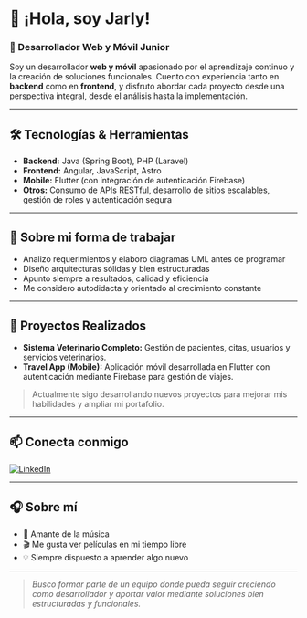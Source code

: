 # 👋 ¡Hola, soy Jarly!

### 🚀 Desarrollador Web y Móvil Junior

Soy un desarrollador **web y móvil** apasionado por el aprendizaje continuo y la creación de soluciones funcionales. Cuento con experiencia tanto en **backend** como en **frontend**, y disfruto abordar cada proyecto desde una perspectiva integral, desde el análisis hasta la implementación.

---

## 🛠️ Tecnologías & Herramientas

- **Backend:** Java (Spring Boot), PHP (Laravel)
- **Frontend:** Angular, JavaScript, Astro
- **Mobile:** Flutter (con integración de autenticación Firebase)
- **Otros:** Consumo de APIs RESTful, desarrollo de sitios escalables, gestión de roles y autenticación segura

---

## 💼 Sobre mi forma de trabajar

- Analizo requerimientos y elaboro diagramas UML antes de programar
- Diseño arquitecturas sólidas y bien estructuradas
- Apunto siempre a resultados, calidad y eficiencia
- Me considero autodidacta y orientado al crecimiento constante

---

## 🌟 Proyectos Realizados

- **Sistema Veterinario Completo:** Gestión de pacientes, citas, usuarios y servicios veterinarios.
- **Travel App (Mobile):** Aplicación móvil desarrollada en Flutter con autenticación mediante Firebase para gestión de viajes.

> Actualmente sigo desarrollando nuevos proyectos para mejorar mis habilidades y ampliar mi portafolio.



---

## 📫 Conecta conmigo

[![LinkedIn](https://img.shields.io/badge/LinkedIn-blue?style=for-the-badge&logo=linkedin)](https://www.linkedin.com/in/jarly-yucra-ccallocsa/)


---

## 🎧 Sobre mí

- 🎵 Amante de la música
- 🎬 Me gusta ver películas en mi tiempo libre
- 💡 Siempre dispuesto a aprender algo nuevo

---

> _Busco formar parte de un equipo donde pueda seguir creciendo como desarrollador y aportar valor mediante soluciones bien estructuradas y funcionales._
